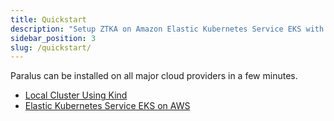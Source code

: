 ```yaml
---
title: Quickstart
description: "Setup ZTKA on Amazon Elastic Kubernetes Service EKS with this quick start guide."
sidebar_position: 3
slug: /quickstart/
---
```


Paralus can be installed on all major cloud providers in a few minutes.

- [Local Cluster Using Kind](kind)
- [Elastic Kubernetes Service EKS on AWS](eks)
